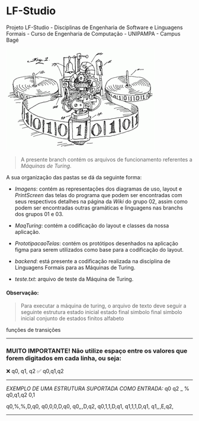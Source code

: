 # LF-Studio
Projeto LF-Studio - Disciplinas de Engenharia de Software e Linguagens Formais - Curso de Engenharia de Computação - UNIPAMPA - Campus Bagé

![Imagem de capa de uma MT](https://github.com/cmbetemps/LF-Studio/blob/Grupo-02/Imagens/turingMachine.gif)

> A presente branch contém os arquivos de funcionamento referentes a *Máquinas de Turing*. 

A sua organização das pastas se dá da seguinte forma:
* _*Imagens*_: contém as representações dos diagramas de uso, layout e *PrintScreen* das telas do programa que podem ser encontradas com seus respectivos detalhes na página da *Wiki* do grupo 02, assim como podem ser encontradas outras gramáticas e linguagens nas branchs dos grupos 01 e 03.

* _*MaqTuring*_: contém a codificação do layout e classes da nossa aplicação.

* _*PrototipacaoTelas*_: contém os protótipos desenhados na aplicação figma para serem utilizados como base para a codificação do layout.

* _*backend*_: está presente a codificação realizada na disciplina de Linguagens Formais para as Máquinas de Turing.

* _*teste.txt*_: arquivo de teste da Máquina de Turing.

#### Observação: 
> Para executar a máquina de turing, o arquivo de texto deve seguir a seguinte estrutura
estado inicial
estado final
simbolo final
simbolo inicial
conjunto de estados finitos
alfabeto

funções de transições

----------------------------------

### MUITO IMPORTANTE! Não utilize espaço entre os valores que forem digitados em cada linha, ou seja:
❌ q0, q1, q2
✅ q0,q1,q2

----------------------------------

*EXEMPLO DE UMA ESTRUTURA SUPORTADA COMO ENTRADA:*
q0 
q2 
_
%
q0,q1,q2
0,1

q0,%,%,D,q0,
q0,0,0,D,q0,
q0,_,_,D,q2,
q0,1,1,D,q1,
q1,1,1,D,q1,
q1,_,_,E,q2,

---------------------------------